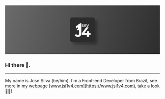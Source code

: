 ![](https://raw.githubusercontent.com/jsi1v4/jsi1v4/master/assets/art.png)

### Hi there 👋.

---

My name is Jose Silva (he/him). I'm a Front-end Developer from Brazil, see more in my webpage [www.jsi1v4.com](https://www.jsi1v4.com), take a look 🖖😎!
